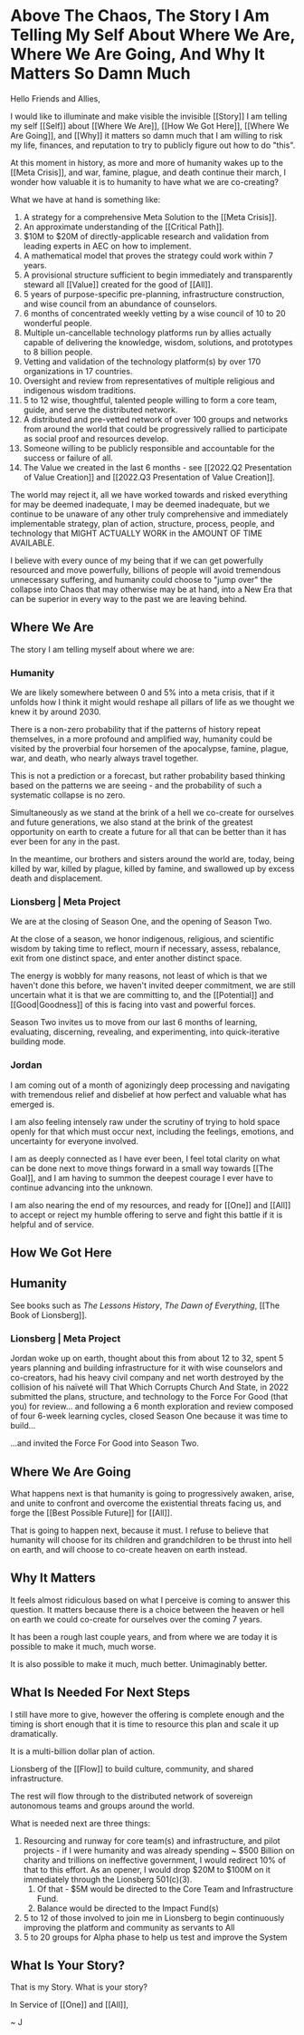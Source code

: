 # Above The Chaos, The Story I Am Telling My Self About Where We Are, Where We Are Going, And Why It Matters So Damn Much

Hello Friends and Allies, 

I would like to illuminate and make visible the invisible [[Story]] I am telling my self [[Self]] about [[Where We Are]], [[How We Got Here]], [[Where We Are Going]], and [[Why]] it matters so damn much that I am willing to risk my life, finances, and reputation to try to publicly figure out how to do "this". 

At this moment in history, as more and more of humanity wakes up to the [[Meta Crisis]], and war, famine, plague, and death continue their march, I wonder how valuable it is to humanity to have what we are co-creating? 

What we have at hand is something like: 

1. A strategy for a comprehensive Meta Solution to the [[Meta Crisis]]. 
2. An approximate understanding of the [[Critical Path]].  
3. $10M to $20M of directly-applicable research and validation from leading experts in AEC on how to implement. 
4. A mathematical model that proves the strategy could work within 7 years. 
5. A provisional structure sufficient to begin immediately and transparently steward all [[Value]] created for the good of [[All]]. 
6. 5 years of purpose-specific pre-planning, infrastructure construction, and wise council from an abundance of counselors. 
7. 6 months of concentrated weekly vetting by a wise council of 10 to 20 wonderful people. 
8. Multiple un-cancellable technology platforms run by allies actually capable of delivering the knowledge, wisdom, solutions, and prototypes to 8 billion people. 
9. Vetting and validation of the technology platform(s) by over 170 organizations in 17 countries. 
10. Oversight and review from representatives of multiple religious and indigenous wisdom traditions. 
11. 5 to 12 wise, thoughtful, talented people willing to form a core team, guide, and serve the distributed network. 
12. A distributed and pre-vetted network of over 100 groups and networks from around the world that could be progressively rallied to participate as social proof and resources develop.  
13. Someone willing to be publicly responsible and accountable for the success or failure of all. 
14. The Value we created in the last 6 months - see [[2022.Q2 Presentation of Value Creation]] and [[2022.Q3 Presentation of Value Creation]]. 

The world may reject it, all we have worked towards and risked everything for may be deemed inadequate, I may be deemed inadequate, but we continue to be unaware of any other truly comprehensive and immediately implementable strategy, plan of action, structure, process, people, and technology that MIGHT ACTUALLY WORK in the AMOUNT OF TIME AVAILABLE.  

I believe with every ounce of my being that if we can get powerfully resourced and move powerfully, billions of people will avoid tremendous unnecessary suffering, and humanity could choose to "jump over" the collapse into Chaos that may otherwise may be at hand, into a New Era that can be superior in every way to the past we are leaving behind. 

## Where We Are
The story I am telling myself about where we are: 

### Humanity

We are likely somewhere between 0 and 5% into a meta crisis, that if it unfolds how I think it might would reshape all pillars of life as we thought we knew it by around 2030. 

There is a non-zero probability that if the patterns of history repeat themselves, in a more profound and amplified way, humanity could be visited by the proverbial four horsemen of the apocalypse, famine, plague, war, and death, who nearly always travel together. 

This is not a prediction or a forecast, but rather probability based thinking based on the patterns we are seeing - and the probability of such a systematic collapse is no zero. 

Simultaneously as we stand at the brink of a hell we co-create for ourselves and future generations, we also stand at the brink of the greatest opportunity on earth to create a future for all that can be better than it has ever been for any in the past. 

In the meantime, our brothers and sisters around the world are, today, being killed by war, killed by plague, killed by famine, and swallowed up by excess death and displacement. 

### Lionsberg |  Meta Project

We are at the closing of Season One, and the opening of Season Two. 

At the close of a season, we honor indigenous, religious, and scientific wisdom by taking time to reflect, mourn if necessary, assess, rebalance, exit from one distinct space, and enter another distinct space.  

The energy is wobbly for many reasons, not least of which is that we haven't done this before, we haven't invited deeper commitment, we are still uncertain what it is that we are committing to, and the [[Potential]] and [[Good|Goodness]] of this is facing into vast and powerful forces. 

Season Two invites us to move from our last 6 months of learning, evaluating, discerning, revealing, and experimenting, into quick-iterative building mode. 

### Jordan

I am coming out of a month of agonizingly deep processing and navigating with tremendous relief and disbelief at how perfect and valuable what has emerged is. 

I am also feeling intensely raw under the scrutiny of trying to hold space openly for that which must occur next, including the feelings, emotions, and uncertainty for everyone involved. 

I am as deeply connected as I have ever been, I feel total clarity on what can be done next to move things forward in a small way towards [[The Goal]], and I am having to summon the deepest courage I ever have to continue advancing into the unknown. 

I am also nearing the end of my resources, and ready for [[One]] and [[All]] to accept or reject my humble offering to serve and fight this battle if it is helpful and of service. 

## How We Got Here

## Humanity 

See books such as *The Lessons History*, *The Dawn of Everything*, [[The Book of Lionsberg]]. 

### Lionsberg | Meta Project 

Jordan woke up on earth, thought about this from about 12 to 32, spent 5 years planning and building infrastructure for it with wise counselors and co-creators, had his heavy civil company and net worth destroyed by the collision of his naïveté will That Which Corrupts Church And State, in 2022 submitted the plans, structure, and technology to the Force For Good (that you) for review... and following a 6 month exploration and review composed of four 6-week learning cycles, closed Season One because it was time to build... 

...and invited the Force For Good into Season Two. 

## Where We Are Going

What happens next is that humanity is going to progressively awaken, arise, and unite to confront and overcome the existential threats facing us, and forge the [[Best Possible Future]] for [[All]]. 

That is going to happen next, because it must. I refuse to believe that humanity will choose for its children and grandchildren to be thrust into hell on earth, and will choose to co-create heaven on earth instead. 

## Why It Matters

It feels almost ridiculous based on what I perceive is coming to answer this question. It matters because there is a choice between the heaven or hell on earth we could co-create for ourselves over the coming 7 years. 

It has been a rough last couple years, and from where we are today it is possible to make it much, much worse. 

It is also possible to make it much, much better. Unimaginably better. 

## What Is Needed For Next Steps

I still have more to give, however the offering is complete enough and the timing is short enough that it is time to resource this plan and scale it up dramatically. 

It is a multi-billion dollar plan of action. 

Lionsberg of the [[Flow]] to build culture, community, and shared infrastructure. 

The rest will flow through to the distributed network of sovereign autonomous teams and groups around the world. 

What is needed next are three things: 

1. Resourcing and runway for core team(s) and infrastructure, and pilot projects - if I were humanity and was already spending ~ $500 Billion on charity and trillions on ineffective government, I would redirect 10% of that to this effort. As an opener, I would drop $20M to $100M on it immediately through the Lionsberg 501(c)(3). 
	1. Of that - $5M would be directed to the Core Team and Infrastructure Fund. 
	2. Balance would be directed to the Impact Fund(s) 
2. 5 to 12 of those involved to join me in Lionsberg to begin continuously improving the platform and community as servants to All
3. 5 to 20 groups for Alpha phase to help us test and improve the System 

## What Is Your Story? 

That is my Story. What is your story? 

In Service of [[One]] and [[All]], 

~ J 